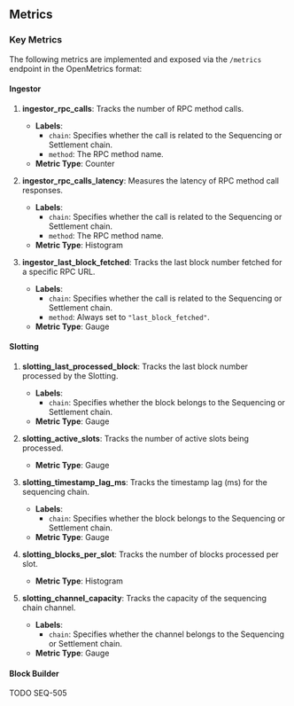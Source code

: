 ## Metrics

### Key Metrics
The following metrics are implemented and exposed via the `/metrics` endpoint in the OpenMetrics format:

#### Ingestor
1. **ingestor_rpc_calls**: Tracks the number of RPC method calls.
   - **Labels**:
     - `chain`: Specifies whether the call is related to the Sequencing or Settlement chain.
     - `method`: The RPC method name.
   - **Metric Type**: Counter

2. **ingestor_rpc_calls_latency**: Measures the latency of RPC method call responses.
   - **Labels**:
     - `chain`: Specifies whether the call is related to the Sequencing or Settlement chain.
     - `method`: The RPC method name.
   - **Metric Type**: Histogram

3. **ingestor_last_block_fetched**: Tracks the last block number fetched for a specific RPC URL.
   - **Labels**:
     - `chain`: Specifies whether the call is related to the Sequencing or Settlement chain.
     - `method`: Always set to `"last_block_fetched"`.
   - **Metric Type**: Gauge

#### Slotting

1. **slotting_last_processed_block**: Tracks the last block number processed by the Slotting.
   - **Labels**:
     - `chain`: Specifies whether the block belongs to the Sequencing or Settlement chain.
   - **Metric Type**: Gauge

2. **slotting_active_slots**: Tracks the number of active slots being processed.
   - **Metric Type**: Gauge

3. **slotting_timestamp_lag_ms**: Tracks the timestamp lag (ms) for the sequencing chain.
   - **Labels**:
     - `chain`: Specifies whether the block belongs to the Sequencing or Settlement chain.
   - **Metric Type**: Gauge

4. **slotting_blocks_per_slot**: Tracks the number of blocks processed per slot.
   - **Metric Type**: Histogram

5. **slotting_channel_capacity**: Tracks the capacity of the sequencing chain channel.
   - **Labels**:
     - `chain`: Specifies whether the channel belongs to the Sequencing or Settlement chain.
   - **Metric Type**: Gauge


#### Block Builder

TODO SEQ-505
